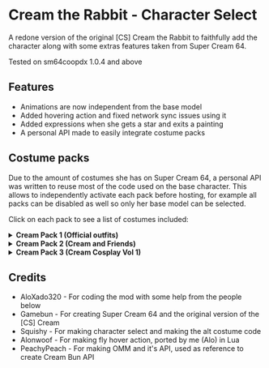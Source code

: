 # Cream the Rabbit - Character Select
A redone version of the original [CS] Cream the Rabbit to faithfully add the character along with some extras features taken from Super Cream 64.

Tested on sm64coopdx 1.0.4 and above

## Features
* Animations are now independent from the base model
* Added hovering action and fixed network sync issues using it
* Added expressions when she gets a star and exits a painting
* A personal API made to easily integrate costume packs

## Costume packs
Due to the amount of costumes she has on Super Cream 64, a personal API was written to reuse most of the code used on the base character.
This allows to independently activate each pack before hosting, for example all packs can be disabled as well so only her base model can be selected.

Click on each pack to see a list of costumes included:

<details>
  <summary><strong>Cream Pack 1 (Official outfits)</strong></summary>
  
  * Riders
  * Winter
  * Spring
  * Unicorn
  * Yukata
  * Swimsuit
  * Halloween
  * Junihotoe
  * Princess
  * Detective
  * Drummer
  * Lunar New Year (by Jennifer Hernandez)
</details>

<details>
  <summary><strong>Cream Pack 2 (Cream and Friends)</strong></summary>
  
  * Young Vanilla
  * Amy Rose
  * Blaze the Cat
  * Marine the Raccoon
  * Shadow the Hedgehog
  * Silver the Hedgehog
  * Miles 'Tails' Power
  * Charmy Bee
  * Tikal the Echidna
  * Cosmo the Seedrian
  * Dr. Eggman
  * Cheese (Chao Chao!)
  * Nights
</details>

<details>
  <summary><strong>Cream Pack 3 (Cream Cosplay Vol 1)</strong></summary>
  
  * Super Mario
  * Princess Daisy
  * Klonoa (Wahoo)
  * Engineer
  * Ichiban Kasuga
  * Travis Touchdown
  * Jack Garland
  * Sakura Kasugano
  * Dudley
  * Luke Sullivan (From Streets)
  * Roll
  * Megaman X
  * Lan Hikari
  * Vergil
  * Terry Bogard
  * Maria Renard
  * Richter Belmont
  * Charlotte Aulin
  * Goemon
  * Mimi
  * Ryuta Ippongi
  * Peppino Spaghetti
  * Angry Videogame Nerd
  * Sora
  * Kairi
  * Parappa
</details>

## Credits
* AloXado320 - For coding the mod with some help from the people below
* Gamebun - For creating Super Cream 64 and the original version of the [CS] Cream
* Squishy - For making character select and making the alt costume code
* Alonwoof - For making fly hover action, ported by me (Alo) in Lua
* PeachyPeach - For making OMM and it's API, used as reference to create Cream Bun API
